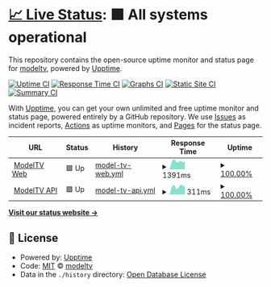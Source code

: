 # [📈 Live Status](https://modeltv.github.io/model-tv-status): <!--live status--> **🟩 All systems operational**

This repository contains the open-source uptime monitor and status page for [modeltv](https://modeltv.github.io/model-tv-status), powered by [Upptime](https://github.com/upptime/upptime).

[![Uptime CI](https://github.com/modeltv/model-tv-status/workflows/Uptime%20CI/badge.svg)](https://github.com/modeltv/model-tv-status/actions?query=workflow%3A%22Uptime+CI%22)
[![Response Time CI](https://github.com/modeltv/model-tv-status/workflows/Response%20Time%20CI/badge.svg)](https://github.com/modeltv/model-tv-status/actions?query=workflow%3A%22Response+Time+CI%22)
[![Graphs CI](https://github.com/modeltv/model-tv-status/workflows/Graphs%20CI/badge.svg)](https://github.com/modeltv/model-tv-status/actions?query=workflow%3A%22Graphs+CI%22)
[![Static Site CI](https://github.com/modeltv/model-tv-status/workflows/Static%20Site%20CI/badge.svg)](https://github.com/modeltv/model-tv-status/actions?query=workflow%3A%22Static+Site+CI%22)
[![Summary CI](https://github.com/modeltv/model-tv-status/workflows/Summary%20CI/badge.svg)](https://github.com/modeltv/model-tv-status/actions?query=workflow%3A%22Summary+CI%22)

With [Upptime](https://upptime.js.org), you can get your own unlimited and free uptime monitor and status page, powered entirely by a GitHub repository. We use [Issues](https://github.com/modeltv/model-tv-status/issues) as incident reports, [Actions](https://github.com/modeltv/model-tv-status/actions) as uptime monitors, and [Pages](https://modeltv.github.io/model-tv-status) for the status page.

<!--start: status pages-->
<!-- This summary is generated by Upptime (https://github.com/upptime/upptime) -->
<!-- Do not edit this manually, your changes will be overwritten -->
<!-- prettier-ignore -->
| URL | Status | History | Response Time | Uptime |
| --- | ------ | ------- | ------------- | ------ |
| <img alt="" src="https://icons.duckduckgo.com/ip3/www.modeltv.com.ico" height="13"> [ModelTV Web](https://www.modeltv.com/version) | 🟩 Up | [model-tv-web.yml](https://github.com/modeltv/model-tv-status/commits/HEAD/history/model-tv-web.yml) | <details><summary><img alt="Response time graph" src="./graphs/model-tv-web/response-time-week.png" height="20"> 1391ms</summary><br><a href="https://modeltv.github.io/model-tv-status/history/model-tv-web"><img alt="Response time 913" src="https://img.shields.io/endpoint?url=https%3A%2F%2Fraw.githubusercontent.com%2Fmodeltv%2Fmodel-tv-status%2FHEAD%2Fapi%2Fmodel-tv-web%2Fresponse-time.json"></a><br><a href="https://modeltv.github.io/model-tv-status/history/model-tv-web"><img alt="24-hour response time 1380" src="https://img.shields.io/endpoint?url=https%3A%2F%2Fraw.githubusercontent.com%2Fmodeltv%2Fmodel-tv-status%2FHEAD%2Fapi%2Fmodel-tv-web%2Fresponse-time-day.json"></a><br><a href="https://modeltv.github.io/model-tv-status/history/model-tv-web"><img alt="7-day response time 1391" src="https://img.shields.io/endpoint?url=https%3A%2F%2Fraw.githubusercontent.com%2Fmodeltv%2Fmodel-tv-status%2FHEAD%2Fapi%2Fmodel-tv-web%2Fresponse-time-week.json"></a><br><a href="https://modeltv.github.io/model-tv-status/history/model-tv-web"><img alt="30-day response time 1049" src="https://img.shields.io/endpoint?url=https%3A%2F%2Fraw.githubusercontent.com%2Fmodeltv%2Fmodel-tv-status%2FHEAD%2Fapi%2Fmodel-tv-web%2Fresponse-time-month.json"></a><br><a href="https://modeltv.github.io/model-tv-status/history/model-tv-web"><img alt="1-year response time 861" src="https://img.shields.io/endpoint?url=https%3A%2F%2Fraw.githubusercontent.com%2Fmodeltv%2Fmodel-tv-status%2FHEAD%2Fapi%2Fmodel-tv-web%2Fresponse-time-year.json"></a></details> | <details><summary><a href="https://modeltv.github.io/model-tv-status/history/model-tv-web">100.00%</a></summary><a href="https://modeltv.github.io/model-tv-status/history/model-tv-web"><img alt="All-time uptime 99.97%" src="https://img.shields.io/endpoint?url=https%3A%2F%2Fraw.githubusercontent.com%2Fmodeltv%2Fmodel-tv-status%2FHEAD%2Fapi%2Fmodel-tv-web%2Fuptime.json"></a><br><a href="https://modeltv.github.io/model-tv-status/history/model-tv-web"><img alt="24-hour uptime 100.00%" src="https://img.shields.io/endpoint?url=https%3A%2F%2Fraw.githubusercontent.com%2Fmodeltv%2Fmodel-tv-status%2FHEAD%2Fapi%2Fmodel-tv-web%2Fuptime-day.json"></a><br><a href="https://modeltv.github.io/model-tv-status/history/model-tv-web"><img alt="7-day uptime 100.00%" src="https://img.shields.io/endpoint?url=https%3A%2F%2Fraw.githubusercontent.com%2Fmodeltv%2Fmodel-tv-status%2FHEAD%2Fapi%2Fmodel-tv-web%2Fuptime-week.json"></a><br><a href="https://modeltv.github.io/model-tv-status/history/model-tv-web"><img alt="30-day uptime 100.00%" src="https://img.shields.io/endpoint?url=https%3A%2F%2Fraw.githubusercontent.com%2Fmodeltv%2Fmodel-tv-status%2FHEAD%2Fapi%2Fmodel-tv-web%2Fuptime-month.json"></a><br><a href="https://modeltv.github.io/model-tv-status/history/model-tv-web"><img alt="1-year uptime 99.98%" src="https://img.shields.io/endpoint?url=https%3A%2F%2Fraw.githubusercontent.com%2Fmodeltv%2Fmodel-tv-status%2FHEAD%2Fapi%2Fmodel-tv-web%2Fuptime-year.json"></a></details>
| <img alt="" src="https://icons.duckduckgo.com/ip3/api.modeltv.com.ico" height="13"> [ModelTV API](https://api.modeltv.com/api/v1/healthz) | 🟩 Up | [model-tv-api.yml](https://github.com/modeltv/model-tv-status/commits/HEAD/history/model-tv-api.yml) | <details><summary><img alt="Response time graph" src="./graphs/model-tv-api/response-time-week.png" height="20"> 311ms</summary><br><a href="https://modeltv.github.io/model-tv-status/history/model-tv-api"><img alt="Response time 375" src="https://img.shields.io/endpoint?url=https%3A%2F%2Fraw.githubusercontent.com%2Fmodeltv%2Fmodel-tv-status%2FHEAD%2Fapi%2Fmodel-tv-api%2Fresponse-time.json"></a><br><a href="https://modeltv.github.io/model-tv-status/history/model-tv-api"><img alt="24-hour response time 294" src="https://img.shields.io/endpoint?url=https%3A%2F%2Fraw.githubusercontent.com%2Fmodeltv%2Fmodel-tv-status%2FHEAD%2Fapi%2Fmodel-tv-api%2Fresponse-time-day.json"></a><br><a href="https://modeltv.github.io/model-tv-status/history/model-tv-api"><img alt="7-day response time 311" src="https://img.shields.io/endpoint?url=https%3A%2F%2Fraw.githubusercontent.com%2Fmodeltv%2Fmodel-tv-status%2FHEAD%2Fapi%2Fmodel-tv-api%2Fresponse-time-week.json"></a><br><a href="https://modeltv.github.io/model-tv-status/history/model-tv-api"><img alt="30-day response time 359" src="https://img.shields.io/endpoint?url=https%3A%2F%2Fraw.githubusercontent.com%2Fmodeltv%2Fmodel-tv-status%2FHEAD%2Fapi%2Fmodel-tv-api%2Fresponse-time-month.json"></a><br><a href="https://modeltv.github.io/model-tv-status/history/model-tv-api"><img alt="1-year response time 347" src="https://img.shields.io/endpoint?url=https%3A%2F%2Fraw.githubusercontent.com%2Fmodeltv%2Fmodel-tv-status%2FHEAD%2Fapi%2Fmodel-tv-api%2Fresponse-time-year.json"></a></details> | <details><summary><a href="https://modeltv.github.io/model-tv-status/history/model-tv-api">100.00%</a></summary><a href="https://modeltv.github.io/model-tv-status/history/model-tv-api"><img alt="All-time uptime 99.98%" src="https://img.shields.io/endpoint?url=https%3A%2F%2Fraw.githubusercontent.com%2Fmodeltv%2Fmodel-tv-status%2FHEAD%2Fapi%2Fmodel-tv-api%2Fuptime.json"></a><br><a href="https://modeltv.github.io/model-tv-status/history/model-tv-api"><img alt="24-hour uptime 100.00%" src="https://img.shields.io/endpoint?url=https%3A%2F%2Fraw.githubusercontent.com%2Fmodeltv%2Fmodel-tv-status%2FHEAD%2Fapi%2Fmodel-tv-api%2Fuptime-day.json"></a><br><a href="https://modeltv.github.io/model-tv-status/history/model-tv-api"><img alt="7-day uptime 100.00%" src="https://img.shields.io/endpoint?url=https%3A%2F%2Fraw.githubusercontent.com%2Fmodeltv%2Fmodel-tv-status%2FHEAD%2Fapi%2Fmodel-tv-api%2Fuptime-week.json"></a><br><a href="https://modeltv.github.io/model-tv-status/history/model-tv-api"><img alt="30-day uptime 100.00%" src="https://img.shields.io/endpoint?url=https%3A%2F%2Fraw.githubusercontent.com%2Fmodeltv%2Fmodel-tv-status%2FHEAD%2Fapi%2Fmodel-tv-api%2Fuptime-month.json"></a><br><a href="https://modeltv.github.io/model-tv-status/history/model-tv-api"><img alt="1-year uptime 99.99%" src="https://img.shields.io/endpoint?url=https%3A%2F%2Fraw.githubusercontent.com%2Fmodeltv%2Fmodel-tv-status%2FHEAD%2Fapi%2Fmodel-tv-api%2Fuptime-year.json"></a></details>

<!--end: status pages-->

[**Visit our status website →**](https://modeltv.github.io/model-tv-status)

## 📄 License

- Powered by: [Upptime](https://github.com/upptime/upptime)
- Code: [MIT](./LICENSE) © [modeltv](https://modeltv.github.io/model-tv-status)
- Data in the `./history` directory: [Open Database License](https://opendatacommons.org/licenses/odbl/1-0/)
